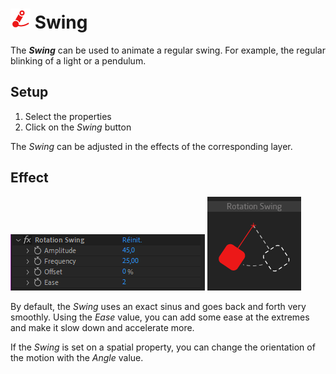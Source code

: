 # ![swing Icon](img/duik-icons/automation/swing-icon-r.png) Swing

The ***Swing*** can be used to animate a regular swing. For example, the regular blinking of a light or a pendulum.

## Setup

1. Select the properties
2. Click on the *Swing* button

The *Swing* can be adjusted in the effects of the corresponding layer.

## Effect

![Swing panel](img/duik-screenshots/S-Rigging/S-Rigging-Automations/Swing-effects.PNG)
![Swing example](img/duik-screenshots/S-Rigging/S-Rigging-Automations/automation-illustration/swing-example.png)

By default, the *Swing* uses an exact sinus and goes back and forth very smoothly. Using the *Ease* value, you can add some ease at the extremes and make it slow down and accelerate more.

If the *Swing* is set on a spatial property, you can change the orientation of the motion with the *Angle* value.
